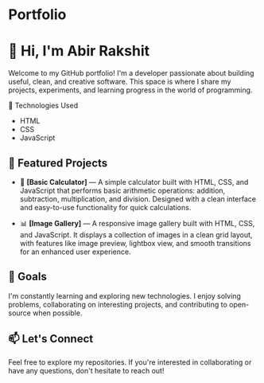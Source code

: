 # Portfolio

# 👋 Hi, I'm Abir Rakshit

Welcome to my GitHub portfolio! I'm a developer passionate about building useful, clean, and creative software. This space is where I share my projects, experiments, and learning progress in the world of programming.

🚀 Technologies Used

* HTML
* CSS
* JavaScript



## 📂 Featured Projects
- 🔧 **[Basic Calculator]** — A simple calculator built with  HTML, CSS, and JavaScript that performs basic arithmetic operations: addition, subtraction, multiplication, and division. Designed with a clean interface and easy-to-use functionality for quick calculations.

- 📊 **[Image Gallery]** — A responsive image gallery built with HTML, CSS, and JavaScript. It displays a collection of images in a clean grid layout, with features like image preview, lightbox view, and smooth transitions for an enhanced user experience.



## 🚀 Goals
I'm constantly learning and exploring new technologies. I enjoy solving problems, collaborating on interesting projects, and contributing to open-source when possible.

## 📫 Let's Connect
Feel free to explore my repositories. If you're interested in collaborating or have any questions, don't hesitate to reach out!

